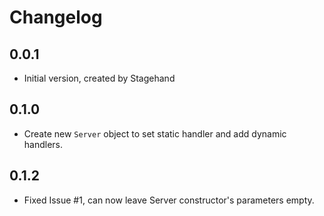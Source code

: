 # Changelog

## 0.0.1

- Initial version, created by Stagehand

## 0.1.0

- Create new `Server` object to set static handler and add dynamic handlers.

## 0.1.2

- Fixed Issue #1, can now leave Server constructor's parameters empty.